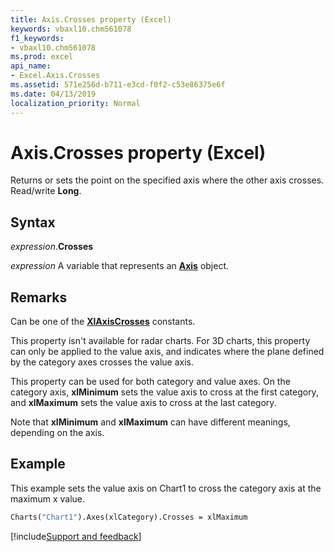 ```yaml
---
title: Axis.Crosses property (Excel)
keywords: vbaxl10.chm561078
f1_keywords:
- vbaxl10.chm561078
ms.prod: excel
api_name:
- Excel.Axis.Crosses
ms.assetid: 571e256d-b711-e3cd-f0f2-c53e86375e6f
ms.date: 04/13/2019
localization_priority: Normal
---
```



# Axis.Crosses property (Excel)

Returns or sets the point on the specified axis where the other axis crosses. Read/write **Long**.


## Syntax

_expression_.**Crosses**

_expression_ A variable that represents an **[Axis](Excel.Axis(object).md)** object.


## Remarks

Can be one of the **[XlAxisCrosses](excel.xlaxiscrosses.md)** constants.

This property isn't available for radar charts. For 3D charts, this property can only be applied to the value axis, and indicates where the plane defined by the category axes crosses the value axis.

This property can be used for both category and value axes. On the category axis, **xlMinimum** sets the value axis to cross at the first category, and **xlMaximum** sets the value axis to cross at the last category.

Note that **xlMinimum** and **xlMaximum** can have different meanings, depending on the axis.


## Example

This example sets the value axis on Chart1 to cross the category axis at the maximum x value.

```vb
Charts("Chart1").Axes(xlCategory).Crosses = xlMaximum
```




[!include[Support and feedback](~/includes/feedback-boilerplate.md)]